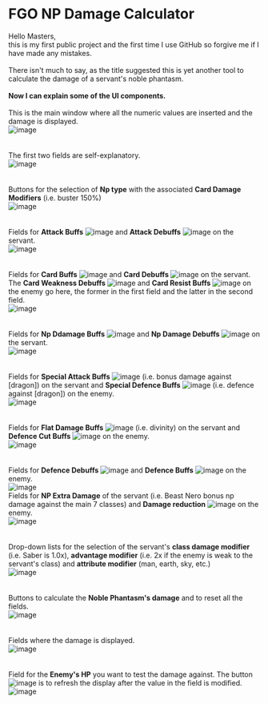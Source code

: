 ﻿# FGO NP Damage Calculator
 
Hello Masters,  
this is my first public project and the first time I use GitHub so forgive me if I have made any mistakes.  
 \
There isn't much to say, as the title suggested this is yet another tool to calculate the damage of a servant's noble phantasm.
\
\
**Now I can explain some of the UI components.**\
\
This is the main window where all the numeric values are inserted and the damage is displayed.\
![image](https://user-images.githubusercontent.com/132686729/236614568-26ef147b-5ff6-473b-a278-119faf1ac333.png)\
\
\
The first two fields are self-explanatory.\
![image](https://user-images.githubusercontent.com/132686729/236614834-e3a93f72-bd09-4816-a8c0-75b4ce467e1f.png)\
\
\
Buttons for the selection of **Np type** with the associated **Card Damage Modifiers** (i.e. buster 150%)\
![image](https://user-images.githubusercontent.com/132686729/236614965-47321dc8-a97d-470f-9ce6-e516eb0abcae.png)\
\
\
Fields for **Attack Buffs** ![image](https://user-images.githubusercontent.com/132686729/236616051-ac5d1094-6dc8-4961-bea3-cc53c96efbac.png) and **Attack Debuffs** ![image](https://user-images.githubusercontent.com/132686729/236616115-6a0b5636-c798-43e8-8d08-00504ea72951.png)
 on the servant.\
![image](https://user-images.githubusercontent.com/132686729/236616014-603d9f1f-8cb5-4777-8d07-6f58156af4ed.png)\
\
\
Fields for **Card Buffs** ![image](https://user-images.githubusercontent.com/132686729/236616337-92be5448-4641-409a-9fcc-3a3aab2edfee.png)
 and **Card Debuffs** ![image](https://user-images.githubusercontent.com/132686729/236616343-5924f66d-273c-4c0d-a19d-07ad89676f00.png)
 on the servant.\
 The **Card Weakness Debuffs** ![image](https://user-images.githubusercontent.com/132686729/236617091-4ac58fd2-7d20-4ae5-826a-7bc9c31ce502.png) and **Card Resist Buffs** ![image](https://user-images.githubusercontent.com/132686729/236617116-9ea39215-7ba1-49d6-9ab2-c7fa3eb40a3e.png) on the enemy go here, the former in the first field and the latter in the second field.\
 ![image](https://user-images.githubusercontent.com/132686729/236616365-72838d00-8c46-415e-8a27-2f0894f4d596.png)\
 \
 \
Fields for **Np Ddamage Buffs** ![image](https://user-images.githubusercontent.com/132686729/236616737-d5973f44-bddd-457e-ae8f-de139ec5d74b.png)
and **Np Damage Debuffs** ![image](https://user-images.githubusercontent.com/132686729/236616752-fb0b524e-2853-4712-a5dd-5bb82a82eaf0.png) on the servant.\
![image](https://user-images.githubusercontent.com/132686729/236616795-63fd7eb5-8f09-4b35-bb46-0fb82e620121.png)\
\
\
Fields for **Special Attack Buffs** ![image](https://user-images.githubusercontent.com/132686729/236617603-b6d4dfa0-7183-40b1-ad88-2efaa26dfac3.png) (i.e. bonus damage against [dragon]) on the servant and **Special Defence Buffs** ![image](https://user-images.githubusercontent.com/132686729/236617612-0d911009-c191-4f05-959d-60963634477b.png) (i.e. defence against [dragon]) on the enemy.\
![image](https://user-images.githubusercontent.com/132686729/236616910-f8ad5cf5-128c-494a-a3d7-a58096d6ff35.png)\
\
\
Fields for **Flat Damage Buffs** ![image](https://user-images.githubusercontent.com/132686729/236617859-66298e13-2fe5-4990-8ecb-af73d27c3b77.png)
 (i.e. divinity) on the servant and **Defence Cut Buffs** ![image](https://user-images.githubusercontent.com/132686729/236617885-7e66ad49-bf1b-45ff-ab53-414fecb00801.png)
on the enemy.\
![image](https://user-images.githubusercontent.com/132686729/236617892-d91b53e3-80ac-4f35-ae8b-7cd21de51bdc.png)\
\
\
Fields for **Defence Debuffs** ![image](https://user-images.githubusercontent.com/132686729/236618205-1b965ec4-c95d-429b-a85b-afcb3c6cb07c.png)
 and **Defence Buffs** ![image](https://user-images.githubusercontent.com/132686729/236618215-b7721b46-6338-4a87-b847-0ee4d8526e9e.png)
 on the enemy.\
![image](https://user-images.githubusercontent.com/132686729/236618152-8dbf2f37-3407-4f60-84d0-46e80ef60d4f.png)\
Fields for **NP Extra Damage** of the servant (i.e. Beast Nero bonus np damage against the main 7 classes) and **Damage reduction** ![image](https://user-images.githubusercontent.com/132686729/236618351-4a656882-61e7-42dc-8d43-b12858da0b3e.png)
 on the enemy.\
![image](https://user-images.githubusercontent.com/132686729/236618247-acbc7bfc-0716-434c-9396-73fdf6837fdb.png)\
\
\
Drop-down lists for the selection of the servant's **class damage modifier** (i.e. Saber is 1.0x), **advantage modifier** (i.e. 2x if the enemy is weak to the servant's class) and **attribute modifier** (man, earth, sky, etc.)\
![image](https://user-images.githubusercontent.com/132686729/236618876-55e8b672-71ba-4989-a8d6-7ed3c2d4f004.png)\
\
\
Buttons to calculate the **Noble Phantasm's damage** and to reset all the fields.\
![image](https://user-images.githubusercontent.com/132686729/236617737-b130db35-5b31-4cff-a460-377980a127a4.png)\
\
\
Fields where the damage is displayed.\
![image](https://user-images.githubusercontent.com/132686729/236619110-1c88e41f-fd6f-48da-8334-816eb55c41a4.png)\
\
\
Field for the **Enemy's HP** you want to test the damage against. The button ![image](https://user-images.githubusercontent.com/132686729/236620253-3468bc9e-a669-4f75-b9b4-9c8f985fc66f.png)
 is to refresh the display after the value in the field is modified.\
![image](https://user-images.githubusercontent.com/132686729/236620270-1d6b8f51-4a4f-474a-9b2e-5334c55303fc.png)




  
  
